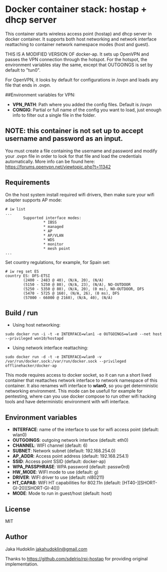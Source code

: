 # Docker container stack: hostap + dhcp server 

This container starts wireless access point (hostap) and dhcp server in docker
container. It supports both host networking and network interface reattaching
to container network namespace modes (host and guest).


THIS IS A MODIFIED VERSION OF docker-ap. It sets up OpenVPN and passes the VPN
connection through the hotspot. For the hotspot, the environment variables stay
the same, except that OUTGOINGS is set by default to "tun0".

For OpenVPN, it looks by default for configurations in /ovpn and loads any file
that ends in .ovpn.

##Environment variables for VPN:
* **VPN_PATH**: Path where you added the config files. Default is /ovpn
* **CONGIG**: Partial or full name of the config you want to load, just
              enough info to filter out a single file in the folder.

## NOTE: this container is not set up to accept username and password as an input.
You must create a file containing the username and password and modify your .ovpn
file in order to look for that file and load the credentials automatically.
More info can be found here: https://forums.openvpn.net/viewtopic.php?t=11342


## Requirements

On the host system install required wifi drivers, then make sure your wifi adapter
supports AP mode:

```
# iw list
...
        Supported interface modes:
                 * IBSS
                 * managed
                 * AP
                 * AP/VLAN
                 * WDS
                 * monitor
                 * mesh point
...
```

Set country regulations, for example, for Spain set:

```
# iw reg set ES
country ES: DFS-ETSI
        (2400 - 2483 @ 40), (N/A, 20), (N/A)
        (5150 - 5250 @ 80), (N/A, 23), (N/A), NO-OUTDOOR
        (5250 - 5350 @ 80), (N/A, 20), (0 ms), NO-OUTDOOR, DFS
        (5470 - 5725 @ 160), (N/A, 26), (0 ms), DFS
        (57000 - 66000 @ 2160), (N/A, 40), (N/A)
```

## Build / run

* Using host networking:

```
sudo docker run -i -t -e INTERFACE=wlan1 -e OUTGOINGS=wlan0 --net host --privileged won10/hostapd
```

* Using network interface reattaching:

```
sudo docker run -d -t -e INTERFACE=wlan0 -v /var/run/docker.sock:/var/run/docker.sock --privileged offlinehacker/docker-ap
```

This mode requires access to docker socket, so it can run a short lived
container that reattaches network interface to network namespace of this
container. It also renames wifi interface to **wlan0**, so you get
deterministic networking environment. This mode can be usefull for example for
pentesting, where can you use docker compose to run other wifi hacking tools
and have deterministic environment with wifi interface.

## Environment variables

* **INTERFACE**: name of the interface to use for wifi access point (default: wlan0)
* **OUTGOINGS**: outgoing network interface (default: eth0)
* **CHANNEL**: WIFI channel (default: 6)
* **SUBNET**: Network subnet (default: 192.168.254.0)
* **AP_ADDR**: Access point address (default: 192.168.254.1)
* **SSID**: Access point SSID (default: docker-ap)
* **WPA_PASSPHRASE**: WPA password (default: passw0rd)
* **HW_MODE**: WIFI mode to use (default: g) 
* **DRIVER**: WIFI driver to use (default: nl80211)
* **HT_CAPAB**: WIFI HT capabilities for 802.11n (default: [HT40-][SHORT-GI-20][SHORT-GI-40]) 
* **MODE**: Mode to run in guest/host (default: host)

## License

MIT

## Author

Jaka Hudoklin <jakahudoklin@gmail.com>

Thanks to https://github.com/sdelrio/rpi-hostap for providing original
implementation.
